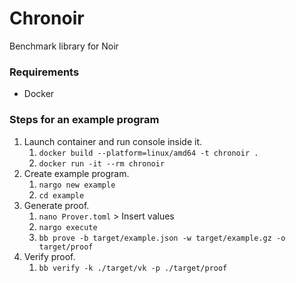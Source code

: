 # Chronoir

Benchmark library for Noir

### Requirements
- Docker

### Steps for an example program

1. Launch container and run console inside it.
   1. `docker build --platform=linux/amd64 -t chronoir .`
   2. `docker run -it --rm chronoir`
2. Create example program.
   1. `nargo new example`
   2. `cd example`
3. Generate proof.
   1. `nano Prover.toml` > Insert values
   2. `nargo execute`
   3. `bb prove -b target/example.json -w target/example.gz -o target/proof`
4. Verify proof.
   1. `bb verify -k ./target/vk -p ./target/proof`
